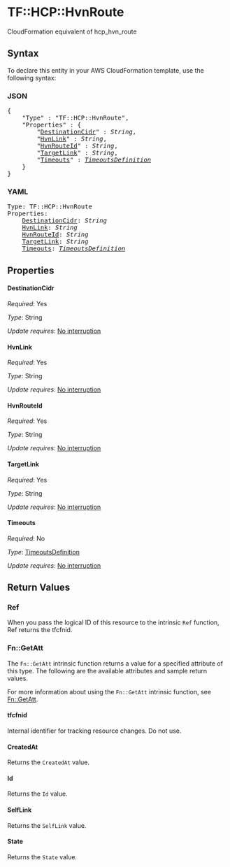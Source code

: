 # TF::HCP::HvnRoute

CloudFormation equivalent of hcp_hvn_route

## Syntax

To declare this entity in your AWS CloudFormation template, use the following syntax:

### JSON

<pre>
{
    "Type" : "TF::HCP::HvnRoute",
    "Properties" : {
        "<a href="#destinationcidr" title="DestinationCidr">DestinationCidr</a>" : <i>String</i>,
        "<a href="#hvnlink" title="HvnLink">HvnLink</a>" : <i>String</i>,
        "<a href="#hvnrouteid" title="HvnRouteId">HvnRouteId</a>" : <i>String</i>,
        "<a href="#targetlink" title="TargetLink">TargetLink</a>" : <i>String</i>,
        "<a href="#timeouts" title="Timeouts">Timeouts</a>" : <i><a href="timeoutsdefinition.md">TimeoutsDefinition</a></i>
    }
}
</pre>

### YAML

<pre>
Type: TF::HCP::HvnRoute
Properties:
    <a href="#destinationcidr" title="DestinationCidr">DestinationCidr</a>: <i>String</i>
    <a href="#hvnlink" title="HvnLink">HvnLink</a>: <i>String</i>
    <a href="#hvnrouteid" title="HvnRouteId">HvnRouteId</a>: <i>String</i>
    <a href="#targetlink" title="TargetLink">TargetLink</a>: <i>String</i>
    <a href="#timeouts" title="Timeouts">Timeouts</a>: <i><a href="timeoutsdefinition.md">TimeoutsDefinition</a></i>
</pre>

## Properties

#### DestinationCidr

_Required_: Yes

_Type_: String

_Update requires_: [No interruption](https://docs.aws.amazon.com/AWSCloudFormation/latest/UserGuide/using-cfn-updating-stacks-update-behaviors.html#update-no-interrupt)

#### HvnLink

_Required_: Yes

_Type_: String

_Update requires_: [No interruption](https://docs.aws.amazon.com/AWSCloudFormation/latest/UserGuide/using-cfn-updating-stacks-update-behaviors.html#update-no-interrupt)

#### HvnRouteId

_Required_: Yes

_Type_: String

_Update requires_: [No interruption](https://docs.aws.amazon.com/AWSCloudFormation/latest/UserGuide/using-cfn-updating-stacks-update-behaviors.html#update-no-interrupt)

#### TargetLink

_Required_: Yes

_Type_: String

_Update requires_: [No interruption](https://docs.aws.amazon.com/AWSCloudFormation/latest/UserGuide/using-cfn-updating-stacks-update-behaviors.html#update-no-interrupt)

#### Timeouts

_Required_: No

_Type_: <a href="timeoutsdefinition.md">TimeoutsDefinition</a>

_Update requires_: [No interruption](https://docs.aws.amazon.com/AWSCloudFormation/latest/UserGuide/using-cfn-updating-stacks-update-behaviors.html#update-no-interrupt)

## Return Values

### Ref

When you pass the logical ID of this resource to the intrinsic `Ref` function, Ref returns the tfcfnid.

### Fn::GetAtt

The `Fn::GetAtt` intrinsic function returns a value for a specified attribute of this type. The following are the available attributes and sample return values.

For more information about using the `Fn::GetAtt` intrinsic function, see [Fn::GetAtt](https://docs.aws.amazon.com/AWSCloudFormation/latest/UserGuide/intrinsic-function-reference-getatt.html).

#### tfcfnid

Internal identifier for tracking resource changes. Do not use.

#### CreatedAt

Returns the <code>CreatedAt</code> value.

#### Id

Returns the <code>Id</code> value.

#### SelfLink

Returns the <code>SelfLink</code> value.

#### State

Returns the <code>State</code> value.

